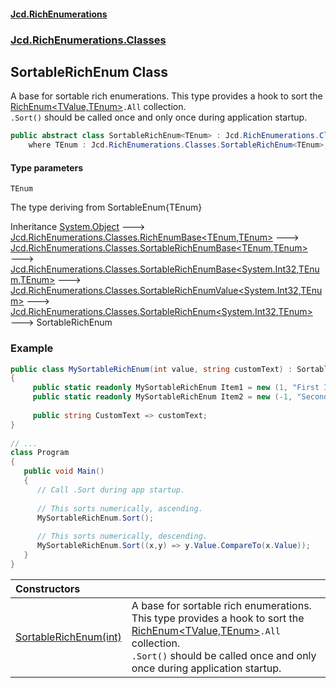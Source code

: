 #### [Jcd.RichEnumerations](index.md 'index')
### [Jcd.RichEnumerations.Classes](Jcd.RichEnumerations.Classes.md 'Jcd.RichEnumerations.Classes')

## SortableRichEnum<TEnum> Class

A base for sortable rich enumerations. This type provides a hook to sort the [RichEnum&lt;TValue,TEnum&gt;](RichEnum_TValue,TEnum_.md 'Jcd.RichEnumerations.Classes.RichEnum<TValue,TEnum>')`.All` collection.  
`.Sort()` should be called once and only once during application startup.

```csharp
public abstract class SortableRichEnum<TEnum> : Jcd.RichEnumerations.Classes.SortableRichEnum<int, TEnum>
    where TEnum : Jcd.RichEnumerations.Classes.SortableRichEnum<TEnum>, Jcd.RichEnumerations.ISortableValueProvider<int>
```
#### Type parameters

<a name='Jcd.RichEnumerations.Classes.SortableRichEnum_TEnum_.TEnum'></a>

`TEnum`

The type deriving from SortableEnum{TEnum}

Inheritance [System.Object](https://docs.microsoft.com/en-us/dotnet/api/System.Object 'System.Object') &#129106; [Jcd.RichEnumerations.Classes.RichEnumBase&lt;](RichEnumBase_TEnumeration,TEnumeratedItem_.md 'Jcd.RichEnumerations.Classes.RichEnumBase<TEnumeration,TEnumeratedItem>')[TEnum](SortableRichEnum_TEnum_.md#Jcd.RichEnumerations.Classes.SortableRichEnum_TEnum_.TEnum 'Jcd.RichEnumerations.Classes.SortableRichEnum<TEnum>.TEnum')[,](RichEnumBase_TEnumeration,TEnumeratedItem_.md 'Jcd.RichEnumerations.Classes.RichEnumBase<TEnumeration,TEnumeratedItem>')[TEnum](SortableRichEnum_TEnum_.md#Jcd.RichEnumerations.Classes.SortableRichEnum_TEnum_.TEnum 'Jcd.RichEnumerations.Classes.SortableRichEnum<TEnum>.TEnum')[&gt;](RichEnumBase_TEnumeration,TEnumeratedItem_.md 'Jcd.RichEnumerations.Classes.RichEnumBase<TEnumeration,TEnumeratedItem>') &#129106; [Jcd.RichEnumerations.Classes.SortableRichEnumBase&lt;](SortableRichEnumBase_TEnumeration,TEnumeratedItem_.md 'Jcd.RichEnumerations.Classes.SortableRichEnumBase<TEnumeration,TEnumeratedItem>')[TEnum](SortableRichEnum_TEnum_.md#Jcd.RichEnumerations.Classes.SortableRichEnum_TEnum_.TEnum 'Jcd.RichEnumerations.Classes.SortableRichEnum<TEnum>.TEnum')[,](SortableRichEnumBase_TEnumeration,TEnumeratedItem_.md 'Jcd.RichEnumerations.Classes.SortableRichEnumBase<TEnumeration,TEnumeratedItem>')[TEnum](SortableRichEnum_TEnum_.md#Jcd.RichEnumerations.Classes.SortableRichEnum_TEnum_.TEnum 'Jcd.RichEnumerations.Classes.SortableRichEnum<TEnum>.TEnum')[&gt;](SortableRichEnumBase_TEnumeration,TEnumeratedItem_.md 'Jcd.RichEnumerations.Classes.SortableRichEnumBase<TEnumeration,TEnumeratedItem>') &#129106; [Jcd.RichEnumerations.Classes.SortableRichEnumBase&lt;](SortableRichEnumBase_TValue,TEnumeration,TEnumeratedItem_.md 'Jcd.RichEnumerations.Classes.SortableRichEnumBase<TValue,TEnumeration,TEnumeratedItem>')[System.Int32](https://docs.microsoft.com/en-us/dotnet/api/System.Int32 'System.Int32')[,](SortableRichEnumBase_TValue,TEnumeration,TEnumeratedItem_.md 'Jcd.RichEnumerations.Classes.SortableRichEnumBase<TValue,TEnumeration,TEnumeratedItem>')[TEnum](SortableRichEnum_TEnum_.md#Jcd.RichEnumerations.Classes.SortableRichEnum_TEnum_.TEnum 'Jcd.RichEnumerations.Classes.SortableRichEnum<TEnum>.TEnum')[,](SortableRichEnumBase_TValue,TEnumeration,TEnumeratedItem_.md 'Jcd.RichEnumerations.Classes.SortableRichEnumBase<TValue,TEnumeration,TEnumeratedItem>')[TEnum](SortableRichEnum_TEnum_.md#Jcd.RichEnumerations.Classes.SortableRichEnum_TEnum_.TEnum 'Jcd.RichEnumerations.Classes.SortableRichEnum<TEnum>.TEnum')[&gt;](SortableRichEnumBase_TValue,TEnumeration,TEnumeratedItem_.md 'Jcd.RichEnumerations.Classes.SortableRichEnumBase<TValue,TEnumeration,TEnumeratedItem>') &#129106; [Jcd.RichEnumerations.Classes.SortableRichEnumValue&lt;](SortableRichEnumValue_TValue,TEnum_.md 'Jcd.RichEnumerations.Classes.SortableRichEnumValue<TValue,TEnum>')[System.Int32](https://docs.microsoft.com/en-us/dotnet/api/System.Int32 'System.Int32')[,](SortableRichEnumValue_TValue,TEnum_.md 'Jcd.RichEnumerations.Classes.SortableRichEnumValue<TValue,TEnum>')[TEnum](SortableRichEnum_TEnum_.md#Jcd.RichEnumerations.Classes.SortableRichEnum_TEnum_.TEnum 'Jcd.RichEnumerations.Classes.SortableRichEnum<TEnum>.TEnum')[&gt;](SortableRichEnumValue_TValue,TEnum_.md 'Jcd.RichEnumerations.Classes.SortableRichEnumValue<TValue,TEnum>') &#129106; [Jcd.RichEnumerations.Classes.SortableRichEnum&lt;](SortableRichEnum_TValue,TEnum_.md 'Jcd.RichEnumerations.Classes.SortableRichEnum<TValue,TEnum>')[System.Int32](https://docs.microsoft.com/en-us/dotnet/api/System.Int32 'System.Int32')[,](SortableRichEnum_TValue,TEnum_.md 'Jcd.RichEnumerations.Classes.SortableRichEnum<TValue,TEnum>')[TEnum](SortableRichEnum_TEnum_.md#Jcd.RichEnumerations.Classes.SortableRichEnum_TEnum_.TEnum 'Jcd.RichEnumerations.Classes.SortableRichEnum<TEnum>.TEnum')[&gt;](SortableRichEnum_TValue,TEnum_.md 'Jcd.RichEnumerations.Classes.SortableRichEnum<TValue,TEnum>') &#129106; SortableRichEnum<TEnum>

### Example
  
```csharp  
public class MySortableRichEnum(int value, string customText) : SortableRichEnum<MySortableRichEnum>(value)  
{  
     public static readonly MySortableRichEnum Item1 = new (1, "First Item");  
     public static readonly MySortableRichEnum Item2 = new (-1, "Second Item");  
  
     public string CustomText => customText;  
}  
  
// ...  
class Program  
{  
   public void Main()  
   {  
      // Call .Sort during app startup.  
  
      // This sorts numerically, ascending.  
      MySortableRichEnum.Sort();  
  
      // This sorts numerically, descending.  
      MySortableRichEnum.Sort((x,y) => y.Value.CompareTo(x.Value));  
   }  
}  
```

| Constructors | |
| :--- | :--- |
| [SortableRichEnum(int)](SortableRichEnum_TEnum_..ctor.l6ECG3pmmfaosVo7rYOscA.md 'Jcd.RichEnumerations.Classes.SortableRichEnum<TEnum>.SortableRichEnum(int)') | A base for sortable rich enumerations. This type provides a hook to sort the [RichEnum&lt;TValue,TEnum&gt;](RichEnum_TValue,TEnum_.md 'Jcd.RichEnumerations.Classes.RichEnum<TValue,TEnum>')`.All` collection.<br/>`.Sort()` should be called once and only once during application startup. |
